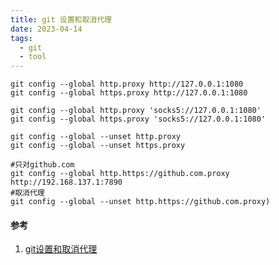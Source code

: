 ```yaml
---
title: git 设置和取消代理
date: 2023-04-14
tags:
  - git
  - tool
---
```


```Shell
git config --global http.proxy http://127.0.0.1:1080
git config --global https.proxy http://127.0.0.1:1080

git config --global http.proxy 'socks5://127.0.0.1:1080'
git config --global https.proxy 'socks5://127.0.0.1:1080'

git config --global --unset http.proxy
git config --global --unset https.proxy

#只对github.com
git config --global http.https://github.com.proxy http://192.168.137.1:7890
#取消代理
git config --global --unset http.https://github.com.proxy)
```


#### 参考

1. [git设置和取消代理](https://gist.github.com/laispace/666dd7b27e9116faece6)